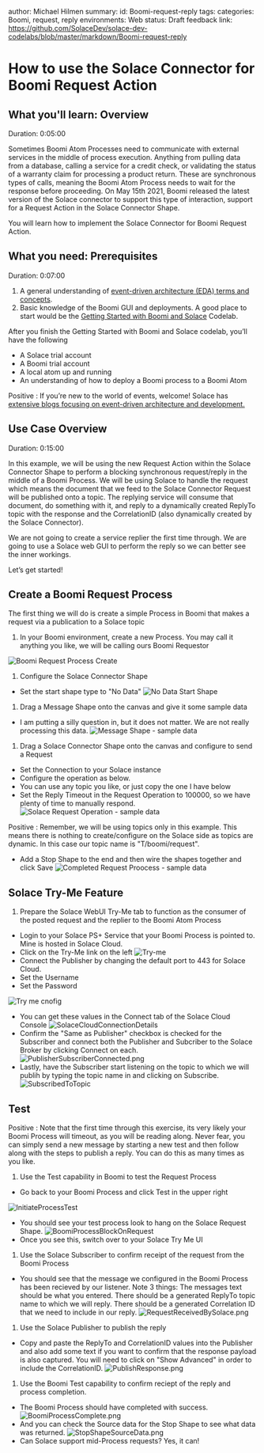 author: Michael Hilmen
summary:
id: Boomi-request-reply
tags: 
categories: Boomi, request, reply
environments: Web
status: Draft
feedback link: https://github.com/SolaceDev/solace-dev-codelabs/blob/master/markdown/Boomi-request-reply

# How to use the Solace Connector for Boomi Request Action

## What you'll learn: Overview

Duration: 0:05:00

Sometimes Boomi Atom Processes need to communicate with external services in the middle of process execution.  Anything from pulling data from a database, calling a service for a credit check, or validating the status of a warranty claim for processing a product return.  These are synchronous types of calls, meaning the Boomi Atom Process needs to wait for the response before proceeding.  On May 15th 2021, Boomi released the latest version of the Solace connector to support this type of interaction, support for a Request Action in the Solace Connector Shape.

You will learn how to implement the Solace Connector for Boomi Request Action.

## What you need: Prerequisites

Duration: 0:07:00

1. A general understanding of [event-driven architecture (EDA) terms and concepts](https://docs.solace.com/#Messagin).
1. Basic knowledge of the Boomi GUI and deployments. A good place to start would be the [Getting Started with Boomi and Solace](https://codelabs.solace.dev/codelabs/boomi-getting-started/index.html) Codelab.

After you finish the Getting Started with Boomi and Solace codelab, you’ll have the following

- A Solace trial account
- A Boomi trial account
- A local atom up and running
- An understanding of how to deploy a Boomi process to a Boomi Atom

Positive
: If you’re new to the world of events, welcome! Solace has [extensive blogs focusing on event-driven architecture and development.](https://solace.com/blog/)


## Use Case Overview

Duration: 0:15:00

In this example, we will be using the new Request Action within the Solace Connector Shape to perform a blocking synchronous request/reply in the middle of a Boomi Process.  We will be using Solace to handle the request which means the document that we feed to the Solace Connector Request will be published onto a topic.  The replying service will consume that document, do something with it, and reply to a dynamically created ReplyTo topic with the response and the CorrelationID (also dynamically created by the Solace Connector).  

We are not going to create a service replier the first time through.  We are going to use a Solace web GUI to perform the reply so we can better see the inner workings.  

Let’s get started!

## Create a Boomi Request Process
The first thing we will do is create a simple Process in Boomi that makes a request via a publication to a Solace topic
1. In your Boomi environment, create a new Process.  You may call it anything you like, we will be calling ours Boomi Requestor

![Boomi Request Process Create](img/CreateBoomiReqReplyProcess.png)
1. Configure the Solace Connector Shape
* Set the start shape type to "No Data"
![No Data Start Shape](img/NoDataStartShape.png)
1. Drag a Message Shape onto the canvas and give it some sample data
* I am putting a silly question in, but it does not matter.  We are not really processing this data.
![Message Shape - sample data](img/MessageShape-sampleData.png)
1. Drag a Solace Connector Shape onto the canvas and configure to send a Request
* Set the Connection to your Solace instance
* Configure the operation as below.
* You can use any topic you like, or just copy the one I have below
* Set the Reply Timeout in the Request Operation to 100000, so we have plenty of time to manually respond.
![Solace Request Operation - sample data](img/SolaceRequestOperation.png)

Positive
: Remember, we will be using topics only in this example.  This means there is nothing to create/configure on the Solace side as topics are dynamic.  In this case our topic name is "T/boomi/request".

* Add a Stop Shape to the end and then wire the shapes together and click Save
![Completed Request Proocess - sample data](img/CompletedRequestProcess.png)

## Solace Try-Me Feature
1. Prepare the Solace WebUI Try-Me tab to function as the consumer of the posted request and the replier to the Boomi Atom Process
* Login to your Solace PS+ Service that your Boomi Process is pointed to.  Mine is hosted in Solace Cloud.
* Click on the Try-Me link on the left
![Try-me](img/Try-me.png)
* Connect the Publisher by changing the default port to 443 for Solace Cloud.
* Set the Username
* Set the Password

![Try me cnofig](img/TryMePublisherConfig.png)
* You can get these values in the Connect tab of the Solace Cloud Console
![SolaceCloudConnectionDetails](img/SolaceCloudConnection.png)
* Confirm the "Same as Publisher" checkbox is checked for the Subscriber and connect both the Publisher and Subcriber to the Solace Broker by clicking Connect on each.
![PublisherSubscriberConnected.png](img/PublisherSubscriberConnected.png)
* Lastly, have the Subscriber start listening on the topic to which we will publih by typing the topic name in and clicking on Subscribe.
![SubscribedToTopic](img/SubscribedToTopic.png)



## Test

Positive
: Note that the first time through this exercise, its very likely your Boomi Process will timeout, as you will be reading along.  Never fear, you can simply send a new message by starting a new test and then follow along with the steps to publish a reply.  You can do this as many times as you like.

1. Use the Test capability in Boomi to test the Request Process
* Go back to your Boomi Process and click Test in the upper right

![InitiateProcessTest](img/InnitiateProcessTest.png)

* You should see your test process look to hang on the Solace Request Shape.
![BoomiProcessBlockOnRequest](img/BoomiProcessBlockOnRequest.png)
* Once you see this, switch over to your Solace Try Me UI
1. Use the Solace Subscriber to confirm receipt of the request from the Boomi Process
* You should see that the message we configured in the Boomi Process has been recieved by our listener.  Note 3 things:
The messages text should be what you entered.
There should be a generated ReplyTo topic name to which we will reply.
There should be a generated Correlation ID that we need to include in our reply.
![RequestReceivedBySolace.png](img/RequestReceivedBySolace.png)

1. Use the Solace Publisher to publish the reply
* Copy and paste the ReplyTo and CorrelationID values into the Publisher and also add some text if you want to confirm that the response payload is also captured.  You will need to click on "Show Advanced" in order to include the CorrelationID.
![PublishResponse.png](img/PublishResponse.png)

1. Use the Boomi Test capability to confirm reciept of the reply and process completion.
* The Boomi Process should have completed with success.
![BoomiProcessComplete.png](img/BoomiProcessComplete.png)
* And you can check the Source data for the Stop Shape to see what data was returned.
![StopShapeSourceData.png](img/StopShapeSourceData.png)
* Can Solace support mid-Process requests?  Yes, it can!